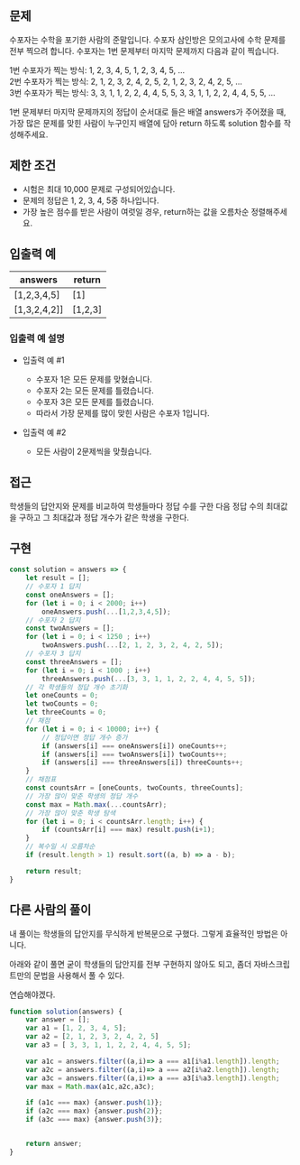 ## 문제

수포자는 수학을 포기한 사람의 준말입니다. 수포자 삼인방은 모의고사에 수학 문제를 전부 찍으려 합니다. 수포자는 1번 문제부터 마지막 문제까지 다음과 같이 찍습니다.

1번 수포자가 찍는 방식: 1, 2, 3, 4, 5, 1, 2, 3, 4, 5, ...  
2번 수포자가 찍는 방식: 2, 1, 2, 3, 2, 4, 2, 5, 2, 1, 2, 3, 2, 4, 2, 5, ...  
3번 수포자가 찍는 방식: 3, 3, 1, 1, 2, 2, 4, 4, 5, 5, 3, 3, 1, 1, 2, 2, 4, 4, 5, 5, ...

1번 문제부터 마지막 문제까지의 정답이 순서대로 들은 배열 answers가 주어졌을 때, 가장 많은 문제를 맞힌 사람이 누구인지 배열에 담아 return 하도록 solution 함수를 작성해주세요.

## 제한 조건

-   시험은 최대 10,000 문제로 구성되어있습니다.
-   문제의 정답은 1, 2, 3, 4, 5중 하나입니다.
-   가장 높은 점수를 받은 사람이 여럿일 경우, return하는 값을 오름차순 정렬해주세요.

## 입출력 예

| answers       | return  |
| ------------- | ------- |
| [1,2,3,4,5]   | [1]     |
| [1,3,2,4,2\]] | [1,2,3] |

### 입출력 예 설명

-   입출력 예 #1
    
    -   수포자 1은 모든 문제를 맞혔습니다.
    -   수포자 2는 모든 문제를 틀렸습니다.
    -   수포자 3은 모든 문제를 틀렸습니다.
    -   따라서 가장 문제를 많이 맞힌 사람은 수포자 1입니다.
-   입출력 예 #2
    
    -   모든 사람이 2문제씩을 맞췄습니다.

## 접근

학생들의 답안지와 문제를 비교하여 학생들마다 정답 수를 구한 다음 정답 수의 최대값을 구하고 그 최대값과 정답 개수가 같은 학생을 구한다.

## 구현

```js
const solution = answers => {
    let result = [];
    // 수포자 1 답지
    const oneAnswers = [];
    for (let i = 0; i < 2000; i++)
        oneAnswers.push(...[1,2,3,4,5]);
    // 수포자 2 답지
    const twoAnswers = [];
    for (let i = 0; i < 1250 ; i++)
        twoAnswers.push(...[2, 1, 2, 3, 2, 4, 2, 5]);
    // 수포자 3 답지
    const threeAnswers = [];
    for (let i = 0; i < 1000 ; i++)
        threeAnswers.push(...[3, 3, 1, 1, 2, 2, 4, 4, 5, 5]);
    // 각 학생들의 정답 개수 초기화
    let oneCounts = 0;
    let twoCounts = 0;
    let threeCounts = 0;
    // 채점
    for (let i = 0; i < 10000; i++) {
        // 정답이면 정답 개수 증가
        if (answers[i] === oneAnswers[i]) oneCounts++;
        if (answers[i] === twoAnswers[i]) twoCounts++;
        if (answers[i] === threeAnswers[i]) threeCounts++;
    }
    // 채점표
    const countsArr = [oneCounts, twoCounts, threeCounts];
    // 가장 많이 맞춘 학생의 정답 개수
    const max = Math.max(...countsArr);
    // 가장 많이 맞춘 학생 탐색
    for (let i = 0; i < countsArr.length; i++) {
        if (countsArr[i] === max) result.push(i+1);
    }
    // 복수일 시 오름차순
    if (result.length > 1) result.sort((a, b) => a - b);

    return result;
}
```

## 다른 사람의 풀이

내 풀이는 학생들의 답안지를 무식하게 반복문으로 구했다. 그렇게 효율적인 방법은 아니다.

아래와 같이 풀면 굳이 학생들의 답안지를 전부 구현하지 않아도 되고, 좀더 자바스크립트만의 문법을 사용해서 풀 수 있다.

연습해야겠다.

```js
function solution(answers) {
    var answer = [];
    var a1 = [1, 2, 3, 4, 5];
    var a2 = [2, 1, 2, 3, 2, 4, 2, 5]
    var a3 = [ 3, 3, 1, 1, 2, 2, 4, 4, 5, 5];

    var a1c = answers.filter((a,i)=> a === a1[i%a1.length]).length;
    var a2c = answers.filter((a,i)=> a === a2[i%a2.length]).length;
    var a3c = answers.filter((a,i)=> a === a3[i%a3.length]).length;
    var max = Math.max(a1c,a2c,a3c);

    if (a1c === max) {answer.push(1)};
    if (a2c === max) {answer.push(2)};
    if (a3c === max) {answer.push(3)};


    return answer;
}
```
